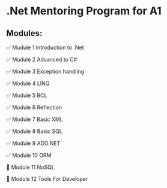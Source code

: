 # .Net Mentoring Program for A1

## Modules:

:white_check_mark: Mudule 1 Introduction to .Net

:white_check_mark: Mudule 2 Advanced to C#

:white_check_mark: Module 3 Exception handling

:white_check_mark: Module 4 LINQ

:white_check_mark: Module 5 BCL

:white_check_mark: Module 6 Reflection

:white_check_mark: Module 7 Basic XML

:white_check_mark: Module 8 Basic SQL

:white_check_mark: Module 9 ADO.NET

:white_check_mark: Module 10 ORM

:black_square_button: Module 11 NoSQL

:black_square_button: Module 12 Tools For Developer